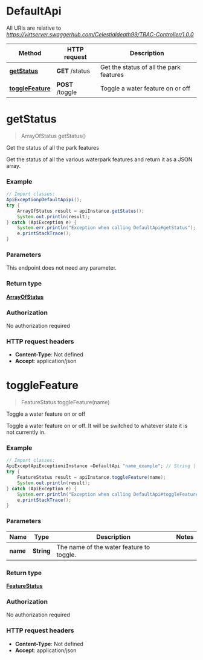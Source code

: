 # DefaultApi

All URIs are relative to *https://virtserver.swaggerhub.com/Celestialdeath99/TRAC-Controller/1.0.0*

Method | HTTP request | Description
------------- | ------------- | -------------
[**getStatus**](DefaultApi.md#getStatus) | **GET** /status | Get the status of all the park features
[**toggleFeature**](DefaultApi.md#toggleFeature) | **POST** /toggle | Toggle a water feature on or off

<a name="getStatus"></a>
# **getStatus**
> ArrayOfStatus getStatus()

Get the status of all the park features

Get the status of all the various waterpark features and return it as a JSON array.

### Example
```java
// Import classes:
ApiExceptionpDefaultApipi();
try {
    ArrayOfStatus result = apiInstance.getStatus();
    System.out.println(result);
} catch (ApiException e) {
    System.err.println("Exception when calling DefaultApi#getStatus");
    e.printStackTrace();
}
```

### Parameters
This endpoint does not need any parameter.

### Return type

[**ArrayOfStatus**](ArrayOfStatus.md)

### Authorization

No authorization required

### HTTP request headers

 - **Content-Type**: Not defined
 - **Accept**: application/json

<a name="toggleFeature"></a>
# **toggleFeature**
> FeatureStatus toggleFeature(name)

Toggle a water feature on or off

Toggle a water feature on or off. It will be switched to whatever state it is not currently in.

### Example
```java
// Import classes:
ApiExceptApiExceptioniInstance =DefaultApi "name_example"; // String | The name of the water feature to toggle.
try {
    FeatureStatus result = apiInstance.toggleFeature(name);
    System.out.println(result);
} catch (ApiException e) {
    System.err.println("Exception when calling DefaultApi#toggleFeature");
    e.printStackTrace();
}
```

### Parameters

Name | Type | Description  | Notes
------------- | ------------- | ------------- | -------------
 **name** | **String**| The name of the water feature to toggle. |

### Return type

[**FeatureStatus**](FeatureStatus.md)

### Authorization

No authorization required

### HTTP request headers

 - **Content-Type**: Not defined
 - **Accept**: application/json


